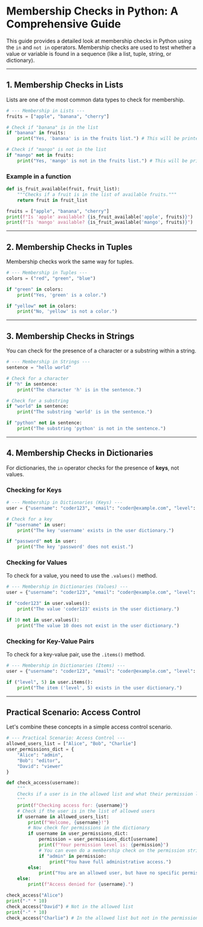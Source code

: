 # Membership Checks in Python: A Comprehensive Guide

This guide provides a detailed look at membership checks in Python using the `in` and `not in` operators. Membership checks are used to test whether a value or variable is found in a sequence (like a list, tuple, string, or dictionary).

---

## 1. Membership Checks in Lists

Lists are one of the most common data types to check for membership.

```python
# --- Membership in Lists ---
fruits = ["apple", "banana", "cherry"]

# Check if "banana" is in the list
if "banana" in fruits:
    print("Yes, 'banana' is in the fruits list.") # This will be printed

# Check if "mango" is not in the list
if "mango" not in fruits:
    print("Yes, 'mango' is not in the fruits list.") # This will be printed
```

### Example in a function

```python
def is_fruit_available(fruit, fruit_list):
    """Checks if a fruit is in the list of available fruits."""
    return fruit in fruit_list

fruits = ["apple", "banana", "cherry"]
print(f"Is 'apple' available? {is_fruit_available('apple', fruits)}")
print(f"Is 'mango' available? {is_fruit_available('mango', fruits)}")
```

---

## 2. Membership Checks in Tuples

Membership checks work the same way for tuples.

```python
# --- Membership in Tuples ---
colors = ("red", "green", "blue")

if "green" in colors:
    print("Yes, 'green' is a color.")

if "yellow" not in colors:
    print("No, 'yellow' is not a color.")
```

---

## 3. Membership Checks in Strings

You can check for the presence of a character or a substring within a string.

```python
# --- Membership in Strings ---
sentence = "hello world"

# Check for a character
if "h" in sentence:
    print("The character 'h' is in the sentence.")

# Check for a substring
if "world" in sentence:
    print("The substring 'world' is in the sentence.")

if "python" not in sentence:
    print("The substring 'python' is not in the sentence.")
```

---

## 4. Membership Checks in Dictionaries

For dictionaries, the `in` operator checks for the presence of **keys**, not values.

### Checking for Keys

```python
# --- Membership in Dictionaries (Keys) ---
user = {"username": "coder123", "email": "coder@example.com", "level": 5}

# Check for a key
if "username" in user:
    print("The key 'username' exists in the user dictionary.")

if "password" not in user:
    print("The key 'password' does not exist.")
```

### Checking for Values

To check for a value, you need to use the `.values()` method.

```python
# --- Membership in Dictionaries (Values) ---
user = {"username": "coder123", "email": "coder@example.com", "level": 5}

if "coder123" in user.values():
    print("The value 'coder123' exists in the user dictionary.")

if 10 not in user.values():
    print("The value 10 does not exist in the user dictionary.")
```

### Checking for Key-Value Pairs

To check for a key-value pair, use the `.items()` method.

```python
# --- Membership in Dictionaries (Items) ---
user = {"username": "coder123", "email": "coder@example.com", "level": 5}

if ("level", 5) in user.items():
    print("The item ('level', 5) exists in the user dictionary.")
```

---

## Practical Scenario: Access Control

Let's combine these concepts in a simple access control scenario.

```python
# --- Practical Scenario: Access Control ---
allowed_users_list = ["Alice", "Bob", "Charlie"]
user_permissions_dict = {
    "Alice": "admin",
    "Bob": "editor",
    "David": "viewer"
}

def check_access(username):
    """
    Checks if a user is in the allowed list and what their permission level is.
    """
    print(f"Checking access for: {username}")
    # Check if the user is in the list of allowed users
    if username in allowed_users_list:
        print(f"Welcome, {username}!")
        # Now check for permissions in the dictionary
        if username in user_permissions_dict:
            permission = user_permissions_dict[username]
            print(f"Your permission level is: {permission}")
            # You can even do a membership check on the permission string
            if "admin" in permission:
                print("You have full administrative access.")
        else:
            print("You are an allowed user, but have no specific permissions assigned.")
    else:
        print(f"Access denied for {username}.")

check_access("Alice")
print("-" * 10)
check_access("David") # Not in the allowed list
print("-" * 10)
check_access("Charlie") # In the allowed list but not in the permissions dictionary
```
